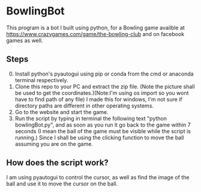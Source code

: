 # BowlingBot
This program is a bot I built using python, for a Bowling game availble at https://www.crazygames.com/game/the-bowling-club and on facebook games as well.
## Steps
0. Install python's pyautogui using pip or conda from the cmd or anaconda terminal respectively.
1. Clone this repo to your PC and extract the zip file. (Note the picture shall be used to get the coordinates.)(Note:I'm using os import so you wont have to find path of any file) I made this for windows, I'm not sure if directory paths are different in other operating systems.
2. Go to the website and start the game.
3. Run the script by typing in terminal the following text "python bowlingBot.py", and as soon as you run it go back to the game within 7 seconds (I mean the ball of the game must be visible while the script is running.) Since I shall be using the clicking function to move the ball assuming you are on the game.

## How does the script work?
I am using pyautogui to control the cursor, as well as find the image of the ball and use it to move the cursor on the ball.
